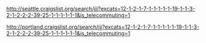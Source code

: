http://seattle.craigslist.org/search/jjj?excats=12-1-2-1-7-1-1-1-1-1-19-1-1-3-2-1-2-2-2-39-25-1-1-1-1-1-1&is_telecommuting=1

http://portland.craigslist.org/search/jjj?excats=12-1-2-1-7-1-1-1-1-1-19-1-1-3-2-1-2-2-2-39-25-1-1-1-1-1-1&is_telecommuting=1

